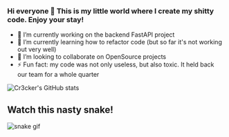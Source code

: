 ### Hi everyone 👋 This is my little world where I create my shitty code. Enjoy your stay!

- 🔭 I’m currently working on the backend FastAPI project
- 🌱 I’m currently learning how to refactor code (but so far it's not working out very well)
- 👯 I’m looking to collaborate on OpenSource projects 
- ⚡ Fun fact: my code was not only useless, but also toxic. It held back our team for a whole quarter

![Cr3cker's GitHub stats](https://github-readme-stats.vercel.app/api?username=Cr3cker&hide=prs)

## Watch this nasty snake!
![snake gif](https://github.com/Cr3cker/Cr3cker/blob/output/github-contribution-grid-snake.gif)
